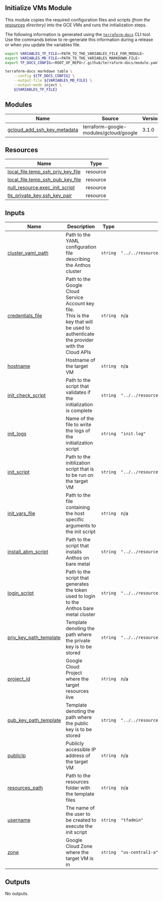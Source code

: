 ## Initialize VMs Module

This module copies the required configuration files and scripts _(from the [resources](/anthos-bm-gcp-terraform/resources) directory)_ into the GCE VMs and runs the
initialization steps.

The following information is generated using the
[`terraform-docs`](https://github.com/terraform-docs/terraform-docs)
CLI tool. Use the commands below to re-generate this information during a
release or when you update the variables file.

```sh
export VARIABLES_TF_FILE=<PATH_TO_THE_VARIABLES_FILE_FOR_MODULE>
export VARIABLES_MD_FILE=<PATH_TO_THE_VARIABLES_MARKDOWN_FILE>
export TF_DOCS_CONFIG=<ROOT_OF_REPO>/.github/terraform-docs/module.yaml

terraform-docs markdown table \
    --config ${TF_DOCS_CONFIG} \
    --output-file ${VARIABLES_MD_FILE} \
    --output-mode inject \
    ${VARIABLES_TF_FILE}
```

<!-- BEGIN_TF_DOCS -->
## Modules

| Name | Source | Version |
|------|--------|---------|
| <a name="module_gcloud_add_ssh_key_metadata"></a> [gcloud\_add\_ssh\_key\_metadata](#module\_gcloud\_add\_ssh\_key\_metadata) | terraform-google-modules/gcloud/google | 3.1.0 |

## Resources

| Name | Type |
|------|------|
| [local_file.temp_ssh_priv_key_file](https://registry.terraform.io/providers/hashicorp/local/latest/docs/resources/file) | resource |
| [local_file.temp_ssh_pub_key_file](https://registry.terraform.io/providers/hashicorp/local/latest/docs/resources/file) | resource |
| [null_resource.exec_init_script](https://registry.terraform.io/providers/hashicorp/null/latest/docs/resources/resource) | resource |
| [tls_private_key.ssh_key_pair](https://registry.terraform.io/providers/hashicorp/tls/latest/docs/resources/private_key) | resource |

## Inputs

| Name | Description | Type | Default | Required |
|------|-------------|------|---------|:--------:|
| <a name="input_cluster_yaml_path"></a> [cluster\_yaml\_path](#input\_cluster\_yaml\_path) | Path to the YAML configuration file describing the Anthos cluster | `string` | `"../../resources/.cluster1.yaml"` | no |
| <a name="input_credentials_file"></a> [credentials\_file](#input\_credentials\_file) | Path to the Google Cloud Service Account key file.<br>    This is the key that will be used to authenticate the provider with the Cloud APIs | `string` | n/a | yes |
| <a name="input_hostname"></a> [hostname](#input\_hostname) | Hostname of the target VM | `string` | n/a | yes |
| <a name="input_init_check_script"></a> [init\_check\_script](#input\_init\_check\_script) | Path to the script that validates if the initialization is complete | `string` | `"../../resources/run_initialization_checks.sh"` | no |
| <a name="input_init_logs"></a> [init\_logs](#input\_init\_logs) | Name of the file to write the logs of the initialization script | `string` | `"init.log"` | no |
| <a name="input_init_script"></a> [init\_script](#input\_init\_script) | Path to the initilization script that is to be run on the target VM | `string` | `"../../resources/init_vm.sh"` | no |
| <a name="input_init_vars_file"></a> [init\_vars\_file](#input\_init\_vars\_file) | Path to the file containing the host specific arguments to the init script | `string` | n/a | yes |
| <a name="input_install_abm_script"></a> [install\_abm\_script](#input\_install\_abm\_script) | Path to the script that installs Anthos on bare metal | `string` | `"../../resources/install_abm.sh"` | no |
| <a name="input_login_script"></a> [login\_script](#input\_login\_script) | Path to the script that generates the token used to login to the Anthos bare metal cluster | `string` | `"../../resources/login.sh"` | no |
| <a name="input_priv_key_path_template"></a> [priv\_key\_path\_template](#input\_priv\_key\_path\_template) | Template denoting the path where the private key is to be stored | `string` | `"../../resources/.ssh-key-%s.priv"` | no |
| <a name="input_project_id"></a> [project\_id](#input\_project\_id) | Google Cloud Project where the target resources live | `string` | n/a | yes |
| <a name="input_pub_key_path_template"></a> [pub\_key\_path\_template](#input\_pub\_key\_path\_template) | Template denoting the path where the public key is to be stored | `string` | `"../../resources/.ssh-key-%s.pub"` | no |
| <a name="input_publicIp"></a> [publicIp](#input\_publicIp) | Publicly accessible IP address of the target VM | `string` | n/a | yes |
| <a name="input_resources_path"></a> [resources\_path](#input\_resources\_path) | Path to the resources folder with the template files | `string` | n/a | yes |
| <a name="input_username"></a> [username](#input\_username) | The name of the user to be created to execute the init script | `string` | `"tfadmin"` | no |
| <a name="input_zone"></a> [zone](#input\_zone) | Google Cloud Zone where the target VM is in | `string` | `"us-central1-a"` | no |

## Outputs

No outputs.
<!-- END_TF_DOCS -->
